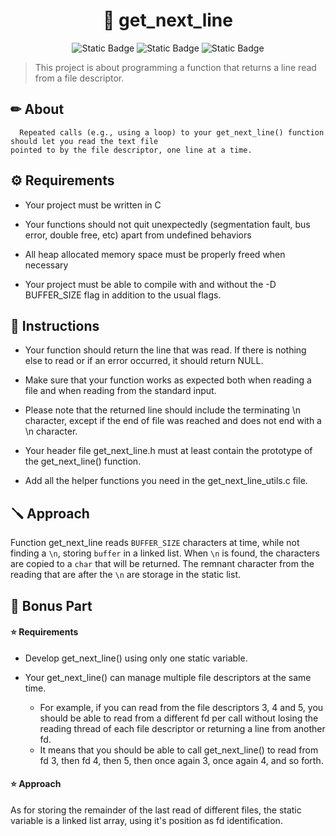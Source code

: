 <h1 align="center"> 📑 get_next_line </h1>

<p align="center">
<img alt="Static Badge" src="https://img.shields.io/badge/42-S%C3%A3o_Paulo-orange"> <img alt="Static Badge" src="https://img.shields.io/badge/language-c-green">  <img alt="Static Badge" src="https://img.shields.io/badge/submitted_in-nov%2F23-orange">
</p>

>This project is about programming a function that returns a line read from a file descriptor.


<h2> ✏ About </h2>

```
  Repeated calls (e.g., using a loop) to your get_next_line() function should let you read the text file
pointed to by the file descriptor, one line at a time.
```

<h2> ⚙ Requirements </h2>

- Your project must be written in C

- Your functions should not quit unexpectedly (segmentation fault, bus error, double
free, etc) apart from undefined behaviors

- All heap allocated memory space must be properly freed when necessary
  
- Your project must be able to compile with and without the -D
BUFFER_SIZE flag in addition to the usual flags.


<h2>  📝 Instructions </h2>

- Your function should return the line that was read.
  If there is nothing else to read or if an error occurred, it should return NULL.

- Make sure that your function works as expected both when reading a file and when
  reading from the standard input.

- Please note that the returned line should include the terminating \n character,
  except if the end of file was reached and does not end with a \n character.

- Your header file get_next_line.h must at least contain the prototype of the
  get_next_line() function.

- Add all the helper functions you need in the get_next_line_utils.c file.

<h2> 🪛 Approach </h2>

Function get_next_line reads `BUFFER_SIZE` characters at time, while not finding a `\n`, storing `buffer` in a linked list.
When `\n` is found, the characters are copied to a `char` that will be returned.
The remnant character from the reading that are after the `\n` are storage in the static list.

<h2> 🌟 Bonus Part </h2>

<h4> ⭐ Requirements </h4>

* Develop get_next_line() using only one static variable.
  
* Your get_next_line() can manage multiple file descriptors at the same time.
  * For example, if you can read from the file descriptors 3, 4 and 5, you should be
able to read from a different fd per call without losing the reading thread of each
file descriptor or returning a line from another fd.
  * It means that you should be able to call get_next_line() to read from fd 3, then
fd 4, then 5, then once again 3, once again 4, and so forth.

<h4> ⭐ Approach </h4>

As for storing the remainder of the last read of different files, the static variable is a linked list array, using it's position as fd identification.
